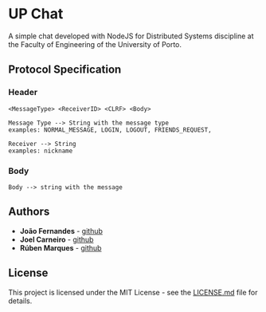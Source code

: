# UP Chat

A simple chat developed with NodeJS for Distributed Systems discipline at the Faculty of Engineering of the University of Porto.

## Protocol Specification

### Header

```
<MessageType> <ReceiverID> <CLRF> <Body>

Message Type --> String with the message type
examples: NORMAL_MESSAGE, LOGIN, LOGOUT, FRIENDS_REQUEST,

Receiver --> String
examples: nickname
```

### Body

```
Body --> string with the message
```

## Authors

* **João Fernandes** - [github](https://github.com/ojoaofernandes)
* **Joel Carneiro** - [github](https://github.com/jolasman)
* **Rúben Marques** - [github](https://github.com/zabrn)

## License

This project is licensed under the MIT License - see the [LICENSE.md](LICENSE.md) file for details.
